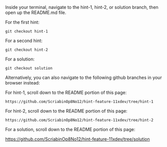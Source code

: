 Inside your terminal, navigate to the hint-1, hint-2, or solution branch, then open up the README.md file.

For the first hint:

```
git checkout hint-1
```

For a second hint:

```
git checkout hint-2
```

For a solution:

```
git checkout solution
```

Alternatively, you can also navigate to the following github branches in your browser instead:

For hint-1, scroll down to the README portion of this page:

```
https://github.com/ScriabinOp8No12/hint-feature-11xdev/tree/hint-1
```

For hint-2, scroll down to the README portion of this page:

```
https://github.com/ScriabinOp8No12/hint-feature-11xdev/tree/hint-2
```

For a solution, scroll down to the README portion of this page:

https://github.com/ScriabinOp8No12/hint-feature-11xdev/tree/solution
